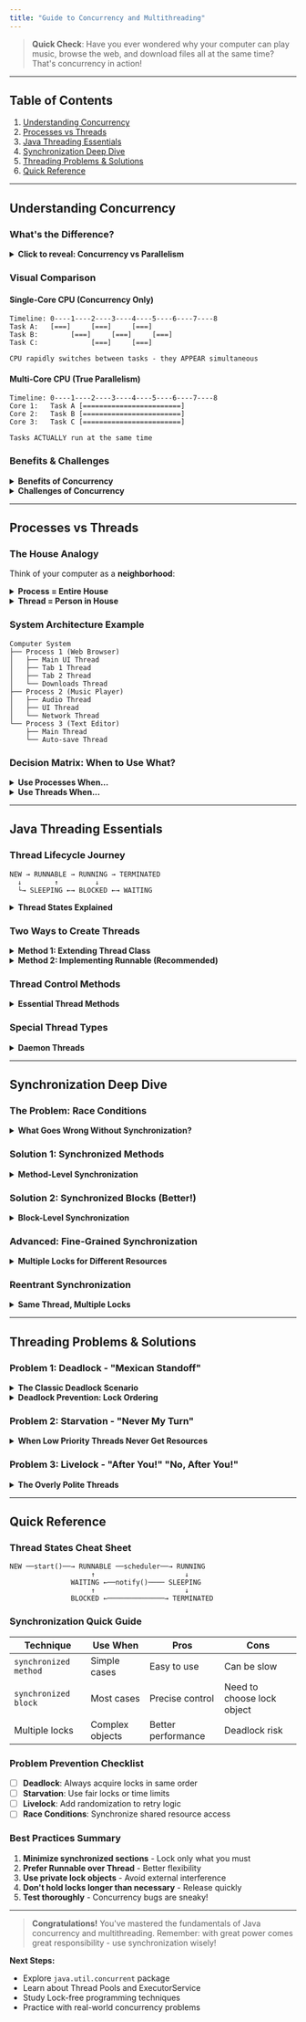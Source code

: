 ```yaml
---
title: "Guide to Concurrency and Multithreading"
---
```


> **Quick Check**: Have you ever wondered why your computer can play music, browse the web, and download files all at the same time? That's concurrency in action!

---

## Table of Contents
1. [Understanding Concurrency](#understanding-concurrency)
2. [Processes vs Threads](#processes-vs-threads)
3. [Java Threading Essentials](#java-threading-essentials)
4. [Synchronization Deep Dive](#synchronization-deep-dive)
5. [Threading Problems & Solutions](#threading-problems--solutions)
6. [Quick Reference](#quick-reference)

---

## Understanding Concurrency

### What's the Difference?

<details>
<summary><strong>Click to reveal: Concurrency vs Parallelism</strong></summary>

**Concurrency** = Juggling multiple balls (dealing with multiple things at once)
**Parallelism** = Having multiple people each juggle one ball (actually doing multiple things simultaneously)

</details>

### Visual Comparison

#### Single-Core CPU (Concurrency Only)
```
Timeline: 0----1----2----3----4----5----6----7----8
Task A:   [===]     [===]     [===]
Task B:        [===]     [===]     [===]
Task C:             [===]     [===]

CPU rapidly switches between tasks - they APPEAR simultaneous
```

#### Multi-Core CPU (True Parallelism)
```
Timeline: 0----1----2----3----4----5----6----7----8
Core 1:   Task A [========================]
Core 2:   Task B [========================]  
Core 3:   Task C [========================]

Tasks ACTUALLY run at the same time
```

### Benefits & Challenges

<details>
<summary><strong>Benefits of Concurrency</strong></summary>

| Benefit | Example | Real-World Impact |
|---------|---------|-------------------|
| **Better Resource Utilization** | While Task A waits for disk read, Task B uses CPU | Up to 80% better performance |
| **Improved Responsiveness** | UI stays active while saving large files | Better user experience |
| **Higher Throughput** | Web server handles 1000s of requests | More users served |

</details>

<details>
<summary><strong>Challenges of Concurrency</strong></summary>

| Challenge | What Goes Wrong | Simple Analogy |
|-----------|-----------------|----------------|
| **Race Conditions** | Two threads modify same data | Two people editing same document |
| **Data Inconsistency** | Threads see different values | Bank balance showing different amounts |
| **Deadlocks** | Threads wait for each other forever | Two cars blocking each other |

</details>

---

## Processes vs Threads

### The House Analogy

Think of your computer as a **neighborhood**:

<details>
<summary><strong>Process = Entire House</strong></summary>

```
Process (Web Browser)
├── Own entrance (memory space)
├── Own security system (isolation)
├── Own utilities (system resources)
└── Residents (threads)
```

**Each house (process) has:**
- Own memory space (isolated from neighbors)
- Own resources (files, network connections)
- House number (Process ID)
- At least one resident (main thread)

</details>

<details>
<summary><strong>Thread = Person in House</strong></summary>

```
Thread (Browser Tab)
├── Own bedroom (stack)
├── Own thoughts (program counter)
├── Own notes (registers)
└── Shares common areas (heap memory)
```

**People in same house (threads) share:**
- Kitchen (heap memory)
- Living room (file handles)
- House resources

**But each person has:**
- Own bedroom (stack)
- Own thoughts (program counter)
- Own ID (Thread ID)

</details>

### System Architecture Example

```
Computer System
├── Process 1 (Web Browser)
│   ├── Main UI Thread
│   ├── Tab 1 Thread
│   ├── Tab 2 Thread
│   └── Downloads Thread
├── Process 2 (Music Player)
│   ├── Audio Thread
│   ├── UI Thread
│   └── Network Thread
└── Process 3 (Text Editor)
    ├── Main Thread
    └── Auto-save Thread
```

### Decision Matrix: When to Use What?

<details>
<summary><strong>Use Processes When...</strong></summary>

| Scenario | Why Process? | Example |
|----------|--------------|---------|
| **Need Security** | Isolation prevents crashes | Each browser tab as separate process |
| **Different Apps** | Completely separate functionality | Word processor + Media player |
| **Can Afford Overhead** | More memory usage is acceptable | Desktop applications |
| **Distributed Systems** | Running on different machines | Microservices |

</details>

<details>
<summary><strong>Use Threads When...</strong></summary>

| Scenario | Why Thread? | Example |
|----------|-------------|---------|
| **Frequent Data Sharing** | Same memory space | GUI app (UI + background work) |
| **Performance Critical** | Lower overhead | Game engine (rendering + physics) |
| **Coordinated Tasks** | Need tight cooperation | Web server handling requests |
| **Resource Efficient** | Less memory usage | Mobile applications |

</details>

---

## Java Threading Essentials

### Thread Lifecycle Journey

```
NEW → RUNNABLE → RUNNING → TERMINATED
  ↓        ↑         ↓
  └→ SLEEPING ←→ BLOCKED ←→ WAITING
```

<details>
<summary><strong>Thread States Explained</strong></summary>

| State | What's Happening | Analogy |
|-------|------------------|---------|
| **NEW** | Thread created but not started | Person hired but not started work |
| **RUNNABLE** | Ready to run, waiting for CPU | Person ready to work, waiting for assignment |
| **RUNNING** | Currently executing | Person actively working |
| **SLEEPING** | Voluntarily paused for time | Person taking a scheduled break |
| **BLOCKED** | Waiting for lock | Person waiting for meeting room key |
| **WAITING** | Waiting for another thread | Person waiting for colleague to finish |
| **TERMINATED** | Finished execution | Person completed work and left |

</details>

### Two Ways to Create Threads

<details>
<summary><strong>Method 1: Extending Thread Class</strong></summary>

```java
class MyThread extends Thread {
    @Override
    public void run() {
        System.out.println("Thread running: " + getName());
    }
}

// Usage
MyThread thread = new MyThread();
thread.start(); // Launch the thread
```

</details>

<details>
<summary><strong>Method 2: Implementing Runnable (Recommended)</strong></summary>

```java
class MyTask implements Runnable {
    @Override
    public void run() {
        System.out.println("Task running: " + Thread.currentThread().getName());
    }
}

// Usage
Thread thread = new Thread(new MyTask());
thread.start(); // Launch the thread
```

**Why Runnable is better:** Java single inheritance limitation - you can implement multiple interfaces!

</details>

### Thread Control Methods

<details>
<summary><strong>Essential Thread Methods</strong></summary>

| Method | Purpose | Example Use Case |
|--------|---------|------------------|
| `start()` | Begin thread execution | Launch background task |
| `join()` | Wait for thread to finish | Wait for file download before processing |
| `sleep()` | Pause for specified time | Animation delays |
| `interrupt()` | Signal thread to stop | Cancel long-running operation |
| `setPriority()` | Set thread importance | UI threads get higher priority |

</details>

### Special Thread Types

<details>
<summary><strong>Daemon Threads</strong></summary>

**What are they?** Background helper threads that die when main program ends.

```java
Thread daemonThread = new Thread(() -> {
    while (true) {
        System.out.println("Cleaning up...");
        try { Thread.sleep(1000); } catch (InterruptedException e) { break; }
    }
});
daemonThread.setDaemon(true); // Make it a daemon
daemonThread.start();

// When main program ends, daemon thread automatically stops
```

**Real Examples:**
- Garbage collector
- Timer threads
- Monitoring threads

</details>

---

## Synchronization Deep Dive

### The Problem: Race Conditions

<details>
<summary><strong>What Goes Wrong Without Synchronization?</strong></summary>

```java
class BankAccount {
    private int balance = 1000;
    
    // DANGER: Not synchronized!
    public void withdraw(int amount) {
        if (balance >= amount) {          // Thread A checks: 1000 >= 500 ✓
                                         // Thread B checks: 1000 >= 700 ✓
            balance = balance - amount;   // Thread A: 1000 - 500 = 500
                                         // Thread B: 1000 - 700 = 300
        }
    }
}

// Result: Balance could be 500 OR 300, depending on timing!
// Expected: Should reject one withdrawal when balance < 700
```

</details>

### Solution 1: Synchronized Methods

<details>
<summary><strong>Method-Level Synchronization</strong></summary>

```java
class BankAccount {
    private int balance = 1000;
    
    // Only ONE thread can access this method at a time
    public synchronized void withdraw(int amount) {
        if (balance >= amount) {
            System.out.println("Withdrawing: " + amount);
            balance = balance - amount;
            System.out.println("New balance: " + balance);
        } else {
            System.out.println("Insufficient funds!");
        }
    }
    
    public synchronized int getBalance() {
        return balance; // Also synchronized for consistency
    }
}
```

**Key Points:**
- Locks the **entire object** for the method duration
- Other synchronized methods must wait
- Thread-safe but potentially slower

</details>

### Solution 2: Synchronized Blocks (Better!)

<details>
<summary><strong>Block-Level Synchronization</strong></summary>

```java
class BankAccount {
    private int balance = 1000;
    private String accountInfo = "John Doe";
    
    public void withdraw(int amount) {
        // Multiple threads can enter method
        
        System.out.println("Processing withdrawal request...");
        
        synchronized(this) {  // Only critical section is locked
            if (balance >= amount) {
                balance = balance - amount;
            }
        } // Lock released immediately
        
        System.out.println("Transaction logged");
    }
}
```

**Advantages:**
- Faster: Only locks critical sections
- More precise control
- Better concurrency

</details>

### Advanced: Fine-Grained Synchronization

<details>
<summary><strong>Multiple Locks for Different Resources</strong></summary>

```java
public class SmartBankAccount {
    private int balance = 1000;
    private String accountInfo = "John Doe";
    private List<String> transactionHistory = new ArrayList<>();
    
    // Separate locks for different resources
    private final Object balanceLock = new Object();
    private final Object infoLock = new Object();
    private final Object historyLock = new Object();
    
    public void withdraw(int amount) {
        synchronized(balanceLock) {  // Only locks balance operations
            if (balance >= amount) {
                balance -= amount;
            }
        }
    }
    
    public void updateInfo(String newInfo) {
        synchronized(infoLock) {  // Different lock for account info
            accountInfo = newInfo;
        }
    }
    
    public void addTransaction(String transaction) {
        synchronized(historyLock) {  // Another lock for history
            transactionHistory.add(transaction);
        }
    }
    
    // These three methods can run SIMULTANEOUSLY!
}
```

**Performance Boost:** Operations on different data can run in parallel!

</details>

### Reentrant Synchronization

<details>
<summary><strong>Same Thread, Multiple Locks</strong></summary>

```java
class ReentrantExample {
    public synchronized void methodA() {
        System.out.println("In methodA");
        methodB(); // Can same thread call another synchronized method?
    }
    
    public synchronized void methodB() {
        System.out.println("In methodB");
        // YES! Same thread can acquire same lock multiple times
    }
}
```

**Why it works:** Java tracks lock ownership by thread, not just lock acquisition.

</details>

---

## Threading Problems & Solutions

### Problem 1: Deadlock - "Mexican Standoff"

<details>
<summary><strong>The Classic Deadlock Scenario</strong></summary>

```java
class DeadlockDemo {
    private final Object lock1 = new Object();
    private final Object lock2 = new Object();
    
    public void method1() {
        synchronized(lock1) {           // Thread A gets lock1
            System.out.println("Thread A: Got lock1");
            
            try { Thread.sleep(100); } catch (InterruptedException e) {}
            
            synchronized(lock2) {       // Thread A waits for lock2
                System.out.println("Thread A: Got lock2");
            }
        }
    }
    
    public void method2() {
        synchronized(lock2) {           // Thread B gets lock2
            System.out.println("Thread B: Got lock2");
            
            try { Thread.sleep(100); } catch (InterruptedException e) {}
            
            synchronized(lock1) {       // Thread B waits for lock1
                System.out.println("Thread B: Got lock1");
            }
        }
    }
}

// Result: Both threads wait forever!
```

</details>

<details>
<summary><strong>Deadlock Prevention: Lock Ordering</strong></summary>

```java
class DeadlockFixed {
    private final Object lock1 = new Object();
    private final Object lock2 = new Object();
    
    public void method1() {
        synchronized(lock1) {       // Always acquire lock1 first
            synchronized(lock2) {   // Then lock2
                System.out.println("Thread A: Both locks acquired");
            }
        }
    }
    
    public void method2() {
        synchronized(lock1) {       // Same order: lock1 first
            synchronized(lock2) {   // Then lock2
                System.out.println("Thread B: Both locks acquired");
            }
        }
    }
}

// Result: Sequential execution, no deadlock!
```

**Golden Rule:** Always acquire locks in the same order!

</details>

### Problem 2: Starvation - "Never My Turn"

<details>
<summary><strong>When Low Priority Threads Never Get Resources</strong></summary>

```java
class StarvationExample {
    public synchronized void importantWork() {
        // High priority threads keep calling this
        System.out.println("High priority work");
    }
    
    public synchronized void backgroundWork() {
        // Low priority threads never get a chance
        System.out.println("Background work");
    }
}
```

**Solutions:**
- Use fair locks: `ReentrantLock(true)`
- Time-bounded waiting
- Priority scheduling algorithms

</details>

### Problem 3: Livelock - "After You!" "No, After You!"

<details>
<summary><strong>The Overly Polite Threads</strong></summary>

```java
class LivelockExample {
    static class PoliteWorker {
        private String name;
        private boolean active;
        
        public PoliteWorker(String name) {
            this.name = name;
            this.active = true;
        }
        
        public void work(PoliteWorker colleague) {
            while (active) {
                if (colleague.active) {
                    System.out.println(name + ": After you, " + colleague.name);
                    active = false;  // I'll step back
                    
                    try { Thread.sleep(100); } catch (InterruptedException e) {}
                    
                    active = true;   // Let me try again
                }
            }
        }
    }
    
    // Both workers keep stepping aside for each other!
    // They're not blocked, but no work gets done
}
```

**Solution:** Add randomization or timeout to break the cycle.

</details>

---

## Quick Reference

### Thread States Cheat Sheet

```
NEW ──start()──→ RUNNABLE ──scheduler──→ RUNNING
                    ↑                      ↓
               WAITING ←──notify()──── SLEEPING
                    ↑                      ↓
               BLOCKED ←──────────────→ TERMINATED
```

### Synchronization Quick Guide

| Technique | Use When | Pros | Cons |
|-----------|----------|------|------|
| `synchronized method` | Simple cases | Easy to use | Can be slow |
| `synchronized block` | Most cases | Precise control | Need to choose lock object |
| Multiple locks | Complex objects | Better performance | Deadlock risk |

### Problem Prevention Checklist

- [ ] **Deadlock**: Always acquire locks in same order
- [ ] **Starvation**: Use fair locks or time limits  
- [ ] **Livelock**: Add randomization to retry logic
- [ ] **Race Conditions**: Synchronize shared resource access

### Best Practices Summary

1. **Minimize synchronized sections** - Lock only what you must
2. **Prefer Runnable over Thread** - Better flexibility
3. **Use private lock objects** - Avoid external interference
4. **Don't hold locks longer than necessary** - Release quickly
5. **Test thoroughly** - Concurrency bugs are sneaky!

---

> **Congratulations!** You've mastered the fundamentals of Java concurrency and multithreading. Remember: with great power comes great responsibility - use synchronization wisely! 

**Next Steps:**
- Explore `java.util.concurrent` package
- Learn about Thread Pools and ExecutorService  
- Study Lock-free programming techniques
- Practice with real-world concurrency problems

